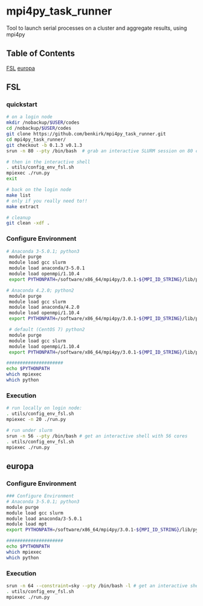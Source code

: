 # mpi4py_task_runner
Tool to launch serial processes on a cluster and aggregate results, using mpi4py
## Table of Contents
[FSL](#FSL)
[europa](#europa)
<a name="headers"/>

## FSL
### quickstart
```bash
# on a login node
mkdir /nobackup/$USER/codes
cd /nobackup/$USER/codes
git clone https://github.com/benkirk/mpi4py_task_runner.git
cd mpi4py_task_runner/
git checkout -b 0.1.3 v0.1.3
srun -n 80 --pty /bin/bash  # grab an interactive SLURM session on 80 cores

# then in the interactive shell
. utils/config_env_fsl.sh
mpiexec ./run.py
exit

# back on the login node
make list
# only if you really need to!!
make extract

# cleanup
git clean -xdf .
```
### Configure Environment
```bash
# Anaconda 3-5.0.1; python3
 module purge
 module load gcc slurm
 module load anaconda/3-5.0.1
 module load openmpi/1.10.4
 export PYTHONPATH=/software/x86_64/mpi4py/3.0.1-${MPI_ID_STRING}/lib/python3.6/site-packages

# Anaconda 4.2.0; python2
 module purge
 module load gcc slurm
 module load anaconda/4.2.0
 module load openmpi/1.10.4
 export PYTHONPATH=/software/x86_64/mpi4py/3.0.1-${MPI_ID_STRING}/lib/python2.7/site-packages

 # default (CentOS 7) python2
 module purge
 module load gcc slurm
 module load openmpi/1.10.4
 export PYTHONPATH=/software/x86_64/mpi4py/3.0.1-${MPI_ID_STRING}/lib/python2.7/site-packages

#####################
echo $PYTHONPATH
which mpiexec
which python
 ```
 ### Execution
 ```bash
 # run locally on login node:
 . utils/config_env_fsl.sh
 mpiexec -n 20 ./run.py

 # run under slurm
 srun -n 56 --pty /bin/bash # get an interactive shell with 56 cores
 . utils/config_env_fsl.sh
 mpiexec ./run.py
```

## europa
### Configure Environment
```bash
### Configure Environment
# Anaconda 3-5.0.1; python3
module purge
module load gcc slurm
module load anaconda/3-5.0.1
module load mpt
export PYTHONPATH=/software/x86_64/mpi4py/3.0.1-${MPI_ID_STRING}/lib/python3.6/site-packages

#####################
echo $PYTHONPATH
which mpiexec
which python
```

### Execution
```bash
srun -n 64 --constraint=sky --pty /bin/bash -l # get an interactive shell, 2 nodes, 32 cores ea.
. utils/config_env_fsl.sh
mpiexec ./run.py
```
